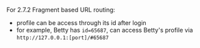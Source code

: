 For 2.7.2 Fragment based URL routing:
- profile can be access through its id after login
- for example, Betty has `id=65687`, can access Betty's profile via `http://127.0.0.1:[port]/#65687`
